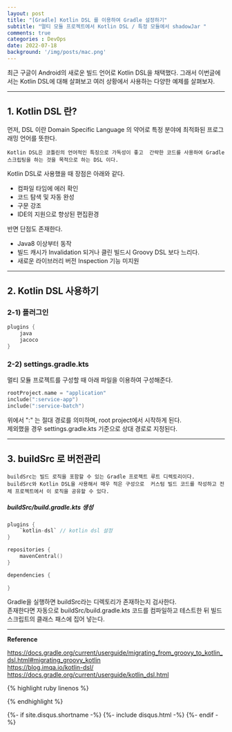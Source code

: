 ```yaml
---
layout: post
title: "[Gradle] Kotlin DSL 를 이용하여 Gradle 설정하기"
subtitle: "멀티 모듈 프로젝트에서 Kotlin DSL / 특정 모듈에서 shadowJar "        
comments: true
categories : DevOps
date: 2022-07-18
background: '/img/posts/mac.png'
---
```


최근 구글이 Android의 새로운 빌드 언어로 Kotlin DSL을 채택했다. 
그래서 이번글에서는 Kotlin DSL에 대해 살펴보고 
여러 상황에서 사용하는 다양한 예제를 살펴보자.  



- - - 

## 1. Kotlin DSL 란?   

먼저, DSL 이란 Domain Specific Language 의 약어로 특정 분야에 
최적화된 프로그래밍 언어를 뜻한다.   

`Kotlin DSL은 코틀린의 언어적인 특징으로 가독성이 좋고 
간략한 코드를 사용하여 Gradle 스크립팅을 하는 것을 목적으로 하는 DSL 이다.`   

Kotlin DSL로 사용했을 때 장점은 아래와 같다.   

- 컴파일 타임에 에러 확인   
- 코드 탐색 및 자동 완성   
- 구문 강조   
- IDE의 지원으로 향상된 편집환경   

반면 단점도 존재한다.   

- Java8 이상부터 동작   
- 빌드 캐시가 Invalidation 되거나 클린 빌드시 Groovy DSL 보다 느리다.  
- 새로운 라이브러리 버전 Inspection 기능 미지원   


- - - 

## 2. Kotlin DSL 사용하기    

### 2-1) 플러그인   

```kotlin
plugins {
    java
    jacoco
}
```

### 2-2) settings.gradle.kts 

멀티 모듈 프로젝트를 구성할 때 아래 파일을 이용하여 구성해준다.   

```kotlin
rootProject.name = "application"
include(":service-app")
include(":service-batch")
```

위에서 ":" 는 절대 경로를 의미하며, root project에서 시작하게 된다.   
제외했을 경우 settings.gradle.kts 기준으로 상대 경로로 지정된다.    

- - - 

## 3. buildSrc 로 버전관리   

`buildSrc는 빌드 로직을 포함할 수 있는 Gradle 프로젝트 루트 디렉토리이다.`      
`buildSrc와 Kotlin DSL을 사용해서 매우 적은 구성으로 
커스텀 빌드 코드를 작성하고 전체 프로젝트에서 이 로직을 공유할 수 있다.`     

##### buildSrc/build.gradle.kts 생성

```kotlin
plugins {
    `kotlin-dsl` // kotlin dsl 설정
}

repositories {
    mavenCentral()
}

dependencies {
    
}
```

Gradle을 실행하면 buildSrc라는 디렉토리가 존재하는지 검사한다.   
존재한다면 자동으로 buildSrc/build.gradle.kts 코드를 컴파일하고 테스트한 뒤 
빌드 스크립트의 클래스 패스에 집어 넣는다.   



- - - 

**Reference**    

<https://docs.gradle.org/current/userguide/migrating_from_groovy_to_kotlin_dsl.html#migrating_groovy_kotlin>    
<https://blog.imqa.io/kotlin-dsl/>   
<https://docs.gradle.org/current/userguide/kotlin_dsl.html>   


{% highlight ruby linenos %}

{% endhighlight %}


{%- if site.disqus.shortname -%}
    {%- include disqus.html -%}
{%- endif -%}

